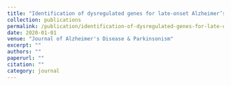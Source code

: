 ```yaml
---
title: "Identification of dysregulated genes for late-onset Alzheimer’s disease using gene expression data in brain"
collection: publications
permalink: /publication/identification-of-dysregulated-genes-for-late-onset-alzheime/
date: 2020-01-01
venue: "Journal of Alzheimer's Disease & Parkinsonism"
excerpt: ""
authors: ""
paperurl: ""
citation: ""
category: journal
---
```

